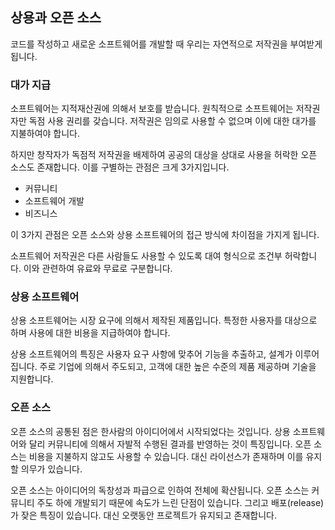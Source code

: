 ## 상용과 오픈 소스
코드를 작성하고 새로운 소프트웨어를 개발할 때 우리는 자연적으로 저작권을 부여받게 됩니다. 

### 대가 지급
소프트웨어는 지적재산권에 의해서 보호를 받습니다. 원칙적으로 소프트웨어는 저작권자만 독점 사용 권리를 갖습니다. 저작권은 임의로 사용할 수 없으며 이에 대한 대가를 지불하여야 합니다. 

하지만 창작자가 독점적 저작권을 배제하여 공공의 대상을 상대로 사용을 허락한 오픈 소스도 존재합니다. 이를 구별하는 관점은 크게 3가지입니다.

* 커뮤니티
* 소프트웨어 개발
* 비즈니스

이 3가지 관점은 오픈 소스와 상용 소프트웨어의 접근 방식에 차이점을 가지게 됩니다.

소프트웨어 저작권은 다른 사람들도 사용할 수 있도록 대여 형식으로 조건부 허락합니다. 이와 관련하여 유료와 무료로 구분합니다.

### 상용 소프트웨어
상용 소프트웨어는 시장 요구에 의해서 제작된 제품입니다. 특정한 사용자를 대상으로 하며 사용에 대한 비용을 지급하여야 합니다.

상용 소프트웨어의 특징은 사용자 요구 사항에 맞추어 기능을 추출하고, 설계가 이루어집니다. 주로 기업에 의해서 주도되고, 고객에 대한 높은 수준의 제품 제공하며 기술을 지원합니다.

### 오픈 소스
오픈 소스의 공통된 점은 한사람의 아이디어에서 시작되었다는 것입니다. 상용 소프트웨어와 달리 커뮤니티에 의해서 자발적 수행된 결과를 반영하는 것이 특징입니다. 오픈 소스는 비용을 지불하지 않고도 사용할 수 있습니다. 대신 라이선스가 존재하며 이를 유지할 의무가 있습니다.

오픈 소스는 아이디어의 독창성과 파급으로 인하여 전체에 확산됩니다. 오픈 소스는 커뮤니티 주도 하에 개발되기 때문에 속도가 느린 단점이 있습니다. 그리고 배포(release)가 잦은 특징이 있습니다. 대신 오랫동안 프로젝트가 유지되고 존재합니다.